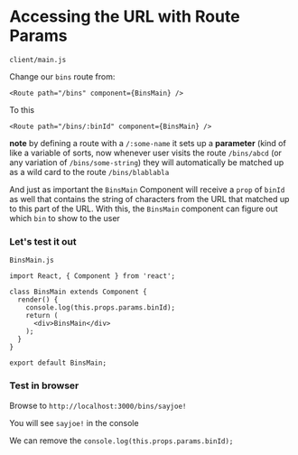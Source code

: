 # Accessing the URL with Route Params

`client/main.js`

Change our `bins` route from:

`<Route path="/bins" component={BinsMain} />`

To this

`<Route path="/bins/:binId" component={BinsMain} />`

**note** by defining a route with a `/:some-name` it sets up a **parameter** (kind of like a variable of sorts, now whenever user visits the route `/bins/abcd` (or any variation of `/bins/some-string`) they will automatically be matched up as a wild card to the route `/bins/blablabla`

And just as important the `BinsMain` Component will receive a `prop` of `binId` as well that contains the string of characters from the URL that matched up to this part of the URL. With this, the `BinsMain` component can figure out which `bin` to show to the user

### Let's test it out
`BinsMain.js`

```
import React, { Component } from 'react';

class BinsMain extends Component {
  render() {
    console.log(this.props.params.binId);
    return (
      <div>BinsMain</div>
    );
  }
}

export default BinsMain;
```

### Test in browser
Browse to `http://localhost:3000/bins/sayjoe!`

You will see `sayjoe!` in the console

We can remove the `console.log(this.props.params.binId);`



